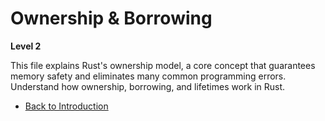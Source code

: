 # Ownership & Borrowing

**Level 2**

This file explains Rust's ownership model, a core concept that guarantees memory safety and eliminates many common programming errors. Understand how ownership, borrowing, and lifetimes work in Rust.

- [Back to Introduction](introduction.md)
